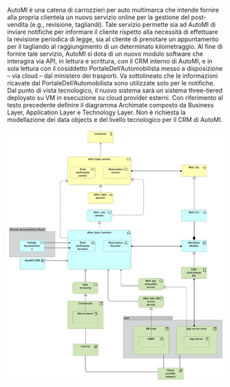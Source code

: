 AutoMI è una catena di carrozzieri per auto multimarca che intende fornire alla propria clientela un nuovo servizio online per la gestione del post-vendita (e.g., revisione, tagliandi). Tale servizio permette sia ad AutoMI di inviare notifiche per informare il cliente rispetto alla necessità di effettuare la revisione periodica di legge, sia al cliente di prenotare un appuntamento per il tagliando al raggiungimento di un determinato kilometraggio. Al fine di fornire tale servizio, AutoMI si dota di un nuovo modulo software che interagira via API, in lettura e scrittura, con il CRM interno di AutoMI, e in sola lettura con il cosiddetto PortaleDell’Automobilista messo a disposizione – via cloud – dal ministero dei trasporti. Va sottolineato che le informazioni ricavate dal PortaleDell’Automobilista sono utilizzate solo per le notifiche. Dal punto di vista tecnologico, il nuovo sistema sarà un sistema three-tiered deployato su VM in esecuzione su cloud provider esterni.
Con riferimento al testo precedente definire il diagramma Archimate composto da Business Layer, Application Layer e Technology Layer. Non è richiesta la modellazione dei data objects e del livello tecnologico per il CRM di AutoMI.

![Archimate diagram](/images/AutoMI.png)
